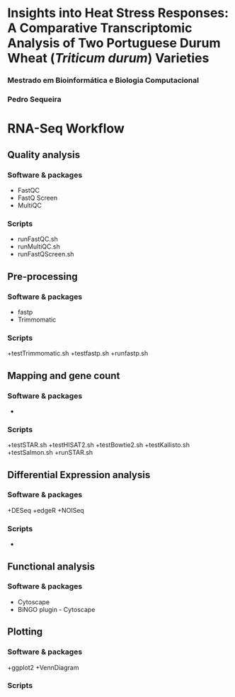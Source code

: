 # Insights into Heat Stress Responses: A Comparative Transcriptomic Analysis of Two Portuguese Durum Wheat (*Triticum durum*) Varieties
### Mestrado em Bioinformática e Biologia Computacional
### Pedro Sequeira
# RNA-Seq Workflow

## Quality analysis
### Software & packages
+ FastQC
+ FastQ Screen
+ MultiQC

### Scripts
+ runFastQC.sh
+ runMultiQC.sh
+ runFastQScreen.sh

## Pre-processing
### Software & packages
+ fastp
+ Trimmomatic

### Scripts

+testTrimmomatic.sh
+testfastp.sh
+runfastp.sh

## Mapping and gene count
### Software & packages
+

### Scripts
+testSTAR.sh
+testHISAT2.sh
+testBowtie2.sh
+testKallisto.sh
+testSalmon.sh
+runSTAR.sh

## Differential Expression analysis
### Software & packages
+DESeq
+edgeR
+NOISeq

### Scripts

+

## Functional analysis
### Software & packages
+ Cytoscape
+ BiNGO plugin - Cytoscape

## Plotting
### Software & packages
+ggplot2
+VennDiagram

### Scripts
